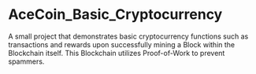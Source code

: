 # AceCoin_Basic_Cryptocurrency
A small project that demonstrates basic cryptocurrency functions such as transactions and rewards upon successfully mining a Block within the Blockchain itself. This Blockchain utilizes Proof-of-Work to prevent spammers.
